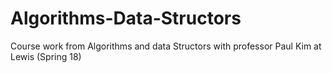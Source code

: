 # Algorithms-Data-Structors
Course work from Algorithms and data Structors with professor Paul Kim at Lewis (Spring 18)
